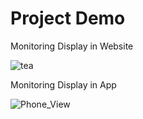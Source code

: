 <h1>Project Demo</h1>


Monitoring Display in Website

![tea](https://github.com/thofazzolhossen/IoT-Based-Coffee-Maker/assets/69817824/b9e9aa16-5c32-4290-97fd-bd4d0d6b8d39)


Monitoring Display in App

![Phone_View](https://github.com/thofazzolhossen/IoT-Based-Coffee-Maker/assets/69817824/05645eb6-b7e1-4011-94ed-fb2169848c4a)

